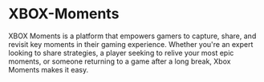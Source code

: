 # XBOX-Moments
XBOX Moments is a platform that empowers gamers to capture, share, and revisit key moments in their gaming experience. Whether you're an expert looking to share strategies, a player seeking to relive your most epic moments, or someone returning to a game after a long break, Xbox Moments makes it easy.
